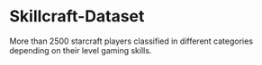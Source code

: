 # Skillcraft-Dataset
More than 2500 starcraft players classified in different categories depending on their level gaming skills.
